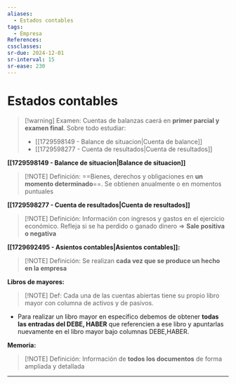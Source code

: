 ```yaml
---
aliases:
  - Estados contables
tags:
  - Empresa
References: 
cssclasses: 
sr-due: 2024-12-01
sr-interval: 15
sr-ease: 230
---
```

# Estados contables
> [!warning] Examen: 
> Cuentas de balanzas caerá en **primer parcial y examen final**. 
> Sobre todo estudiar:
> + [[1729598149 - Balance de situacion|Cuenta de balance]]
> + [[1729598277 - Cuenta de resultados|Cuenta de resultados]]

**[[1729598149 - Balance de situacion|Balance de situacion]]**
> [!NOTE] Definición: 
> ==Bienes, derechos y obligaciones en **un momento determinado**==. Se obtienen anualmente o en momentos puntuales 


**[[1729598277 - Cuenta de resultados|Cuenta de resultados]]**
> [!NOTE] Definición: 
> Información con ingresos y gastos en el ejercicio económico. Refleja si se ha perdido o ganado dinero => **Sale positiva o negativa** 


**[[1729692495 - Asientos contables|Asientos contables]]:**
> [!NOTE] Definición: 
>  Se realizan **cada vez que se produce un hecho en la empresa**


**Libros de mayores:**
> [!NOTE] Def: 
> Cada una de las cuentas abiertas tiene su propio libro mayor con columna de activos y de pasivos. 
+ Para realizar un libro mayor en específico debemos de obtener **todas las entradas del DEBE, HABER** que referencien a ese libro y apuntarlas nuevamente en el libro mayor bajo columnas DEBE,HABER.


**Memoria:**
> [!NOTE] Definición: 
> Información de **todos los documentos** de forma ampliada y detallada
> 




***